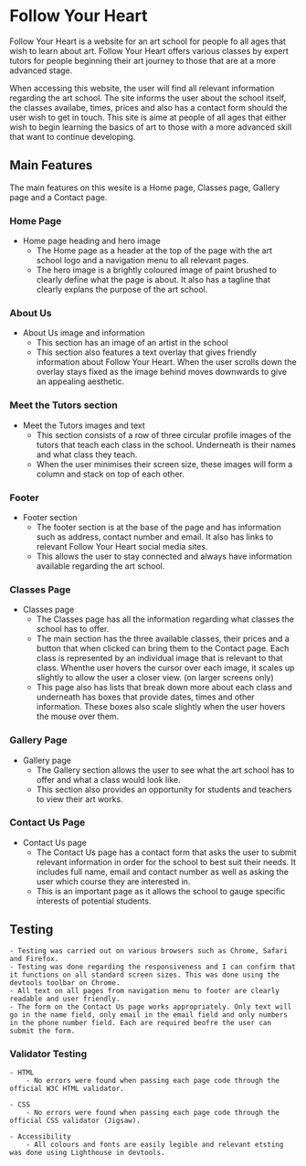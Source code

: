 # Follow Your Heart

Follow Your Heart is a website for an art school for people fo all ages that wish to learn about art. Follow Your Heart offers various classes by expert tutors for people beginning their art journey to those that are at a more advanced stage.

When accessing this website, the user will find all relevant information regarding the art school. The site informs the user about the school itself, the classes availabe, times, prices and also has a contact form should the user wish to get in touch. This site is aime at people of all ages that either wish to begin learning the basics of art to those with a more advanced skill that want to continue developing.

    
## Main Features
The main features on this wesite is a Home page, Classes page, Gallery page and a Contact page. 

### Home Page
  - Home page heading and hero image
    - The Home page as a header at the top of the page with the art school logo and a navigation menu to all relevant pages.
    - The hero image is a brightly coloured image of paint brushed to clearly define what the page is about. It also has a tagline that clearly explans the purpose of the art school.
### About Us
  - About Us image and information
    - This section has an image of an artist in the school 
    - This section also features a text overlay that gives friendly information about Follow Your Heart. When the user scrolls down the overlay stays fixed as the image behind moves downwards to give an appealing aesthetic. 
  
 ### Meet the Tutors section
  - Meet the Tutors images and text
    - This section consists of a row of three circular profile images of the tutors that teach each class in the school. Underneath is their names and what class they teach.
    - When the user minimises their screen size, these images will form a column and stack on top of each other. 

### Footer
  - Footer section
    - The footer section is at the base of the page and has information such as address, contact number and email. It also has links to relevant Follow Your Heart social media sites.
    - This allows the user to stay connected and always have information available regarding the art school.


### Classes Page
  - Classes page
    - The Classes page has all the information regarding what classes the school has to offer. 
    - The main section has the three available classes, their prices and a button that when clicked can bring them to the Contact page. Each class is represented by an individual image that is relevant to that class. Whenthe user hovers the cursor over each image, it scales up slightly to allow the user a closer view. (on larger screens only)
    - This page also has lists that break down more about each class and underneath has boxes that provide dates, times and other information. These boxes also scale slightly when the user hovers the mouse over them.

### Gallery Page
  - Gallery page
    - The Gallery section allows the user to see what the art school has to offer and what a class would look like.
    - This section also provides an opportunity for students and teachers to view their art works.
    
 ### Contact Us Page
  - Contact Us page
    - The Contact Us page has a contact form that asks the user to submit relevant information in order for the school to best suit their needs. It includes full name, email and contact number as well as asking the user which course they are interested in.
    - This is an important page as it allows the school to gauge specific interests of potential students.  
  
## Testing
    - Testing was carried out on various browsers such as Chrome, Safari and Firefox.
    - Testing was done regarding the responsiveness and I can confirm that it functions on all standard screen sizes. This was done using the devtools toolbar on Chrome.
    - All text on all pages from navigation menu to footer are clearly readable and user friendly.
    - The form on the Contact Us page works appropriately. Only text will go in the name field, only email in the email field and only numbers in the phone number field. Each are required beofre the user can submit the form. 
    
 ### Validator Testing
    - HTML
        - No errors were found when passing each page code through the official W3C HTML validator.
        
    - CSS
        - No errors were found when passing each page code through the official CSS validator (Jigsaw).
        
    - Accessibility
        - All colours and fonts are easily legible and relevant etsting was done using Lighthouse in devtools.
        
  
